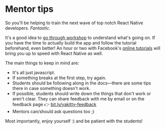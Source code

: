 # Mentor tips

So you'll be helping to train the next wave of top notch React Native developers. _Fantastic._

It's a good idea to [go through workshop](https://github.com/frnkly/react-native-tutorial) to understand what's going on. If you have the time to actually build the app and follow the tutorial beforehand, even better! An hour or two with Facebook's [online tutorials](https://facebook.github.io/react-native/docs/tutorial) will bring you up to speed with React Native as well.

The main things to keep in mind are:

- It's all just javascript.
- If something breaks at the first step, try again.
- Students should be following along in the docs—there are some tips there in case something doesn't work.
- If possible, students should write down the things that don't work or aren't clear. They can share feedback with me by email or on the feedback page :point_right: [bit.ly/yakitty-feedback](http://bit.ly/yakitty-feedback)
- Mentors can/should ask questions too ;)

Most importantly, enjoy yourself :) and be patient with the students!
